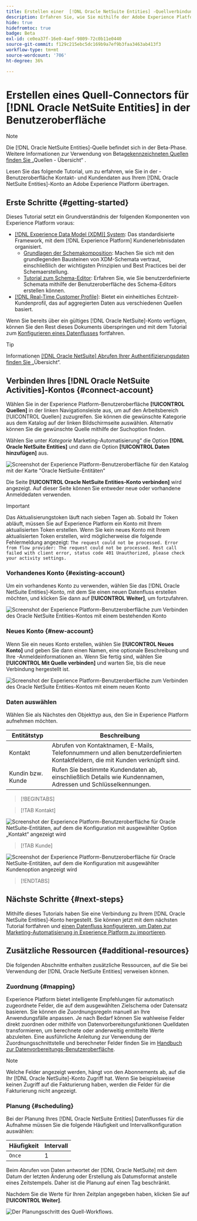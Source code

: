 ```yaml
---
title: Erstellen einer  [!DNL Oracle NetSuite Entities] -Quellverbindung über die Benutzeroberfläche
description: Erfahren Sie, wie Sie mithilfe der Adobe Experience Platform-Benutzeroberfläche eine Oracle NetSuite Entities-Quellverbindung erstellen.
hide: true
hidefromtoc: true
badge: Beta
exl-id: ce0ea37f-16e0-4aef-9809-72c0b11e0440
source-git-commit: f129c215ebc5dc169b9a7ef9b3faa3463ab413f3
workflow-type: tm+mt
source-wordcount: '706'
ht-degree: 36%

---
```


# Erstellen eines Quell-Connectors für [!DNL Oracle NetSuite Entities] in der Benutzeroberfläche

>[!NOTE]
>
>Die [!DNL Oracle NetSuite Entities]-Quelle befindet sich in der Beta-Phase. Weitere Informationen zur Verwendung von Beta[gekennzeichneten Quellen finden Sie ](../../../../home.md#terms-and-conditions) „Quellen - Übersicht“ .

Lesen Sie das folgende Tutorial, um zu erfahren, wie Sie in der -Benutzeroberfläche Kontakt- und Kundendaten aus Ihrem [!DNL Oracle NetSuite Entities]-Konto an Adobe Experience Platform übertragen.

## Erste Schritte {#getting-started}

Dieses Tutorial setzt ein Grundverständnis der folgenden Komponenten von Experience Platform voraus:

* [[!DNL Experience Data Model (XDM)] System](../../../../../xdm/home.md): Das standardisierte Framework, mit dem [!DNL Experience Platform] Kundenerlebnisdaten organisiert.
   * [Grundlagen der Schemakomposition](../../../../../xdm/schema/composition.md): Machen Sie sich mit den grundlegenden Bausteinen von XDM-Schemata vertraut, einschließlich der wichtigsten Prinzipien und Best Practices bei der Schemaerstellung.
   * [Tutorial zum Schema-Editor](../../../../../xdm/tutorials/create-schema-ui.md): Erfahren Sie, wie Sie benutzerdefinierte Schemata mithilfe der Benutzeroberfläche des Schema-Editors erstellen können.
* [[!DNL Real-Time Customer Profile]](../../../../../profile/home.md): Bietet ein einheitliches Echtzeit-Kundenprofil, das auf aggregierten Daten aus verschiedenen Quellen basiert.

Wenn Sie bereits über ein gültiges [!DNL Oracle NetSuite]-Konto verfügen, können Sie den Rest dieses Dokuments überspringen und mit dem Tutorial zum [Konfigurieren eines Datenflusses](../../dataflow/marketing-automation.md) fortfahren.

>[!TIP]
>
>Informationen [[!DNL Oracle NetSuite]  Abrufen Ihrer Authentifizierungsdaten finden Sie ](../../../../connectors/marketing-automation/oracle-netsuite.md) „Übersicht“.

## Verbinden Ihres [!DNL Oracle NetSuite Activities]-Kontos {#connect-account}

Wählen Sie in der Experience Platform-Benutzeroberfläche **[!UICONTROL Quellen]** in der linken Navigationsleiste aus, um auf den Arbeitsbereich [!UICONTROL Quellen] zuzugreifen. Sie können die gewünschte Kategorie aus dem Katalog auf der linken Bildschirmseite auswählen. Alternativ können Sie die gewünschte Quelle mithilfe der Suchoption finden.

Wählen Sie unter *Kategorie* Marketing-Automatisierung“ die Option **[!DNL Oracle NetSuite Entities]** und dann die Option **[!UICONTROL Daten hinzufügen]** aus.

![Screenshot der Experience Platform-Benutzeroberfläche für den Katalog mit der Karte &quot;Oracle NetSuite-Entitäten“](../../../../images/tutorials/create/marketing-automation/oracle-netsuite-entities/catalog-card.png)

Die Seite **[!UICONTROL Oracle NetSuite Entities-Konto verbinden]** wird angezeigt. Auf dieser Seite können Sie entweder neue oder vorhandene Anmeldedaten verwenden.

>[!IMPORTANT]
>
>Das Aktualisierungstoken läuft nach sieben Tagen ab. Sobald Ihr Token abläuft, müssen Sie auf Experience Platform ein Konto mit Ihrem aktualisierten Token erstellen. Wenn Sie kein neues Konto mit Ihrem aktualisierten Token erstellen, wird möglicherweise die folgende Fehlermeldung angezeigt: `The request could not be processed. Error from flow provider: The request could not be processed. Rest call failed with client error, status code 401 Unauthorized, please check your activity settings.`

### Vorhandenes Konto {#existing-account}

Um ein vorhandenes Konto zu verwenden, wählen Sie das [!DNL Oracle NetSuite Entities]-Konto, mit dem Sie einen neuen Datenfluss erstellen möchten, und klicken Sie dann auf **[!UICONTROL Weiter]**, um fortzufahren.

![Screenshot der Experience Platform-Benutzeroberfläche zum Verbinden des Oracle NetSuite Entities-Kontos mit einem bestehenden Konto](../../../../images/tutorials/create/marketing-automation/oracle-netsuite-entities/existing.png)

### Neues Konto {#new-account}

Wenn Sie ein neues Konto erstellen, wählen Sie **[!UICONTROL Neues Konto]** und geben Sie dann einen Namen, eine optionale Beschreibung und Ihre -Anmeldeinformationen an. Wenn Sie fertig sind, wählen Sie **[!UICONTROL Mit Quelle verbinden]** und warten Sie, bis die neue Verbindung hergestellt ist.

![Screenshot der Experience Platform-Benutzeroberfläche zum Verbinden des Oracle NetSuite Entities-Kontos mit einem neuen Konto](../../../../images/tutorials/create/marketing-automation/oracle-netsuite-entities/new.png)

### Daten auswählen

Wählen Sie als Nächstes den Objekttyp aus, den Sie in Experience Platform aufnehmen möchten.

| Entitätstyp | Beschreibung |
| --- | --- |
| Kontakt | Abrufen von Kontaktnamen, E-Mails, Telefonnummern und allen benutzerdefinierten Kontaktfeldern, die mit Kunden verknüpft sind. |
| Kundin bzw. Kunde | Rufen Sie bestimmte Kundendaten ab, einschließlich Details wie Kundennamen, Adressen und Schlüsselkennungen. |

>[!BEGINTABS]

>[!TAB Kontakt]

![Screenshot der Experience Platform-Benutzeroberfläche für Oracle NetSuite-Entitäten, auf dem die Konfiguration mit ausgewählter Option „Kontakt“ angezeigt wird](../../../../images/tutorials/create/marketing-automation/oracle-netsuite-entities/select-data-contact.png)

>[!TAB Kunde]

![Screenshot der Experience Platform-Benutzeroberfläche für Oracle NetSuite-Entitäten, auf dem die Konfiguration mit ausgewählter Kundenoption angezeigt wird](../../../../images/tutorials/create/marketing-automation/oracle-netsuite-entities/select-data-customer.png)

>[!ENDTABS]

## Nächste Schritte {#next-steps}

Mithilfe dieses Tutorials haben Sie eine Verbindung zu Ihrem [!DNL Oracle NetSuite Entities]-Konto hergestellt. Sie können jetzt mit dem nächsten Tutorial fortfahren und [einen Datenfluss konfigurieren, um Daten zur Marketing-Automatisierung in Experience Platform zu importieren](../../dataflow/marketing-automation.md).

## Zusätzliche Ressourcen {#additional-resources}

Die folgenden Abschnitte enthalten zusätzliche Ressourcen, auf die Sie bei Verwendung der [!DNL Oracle NetSuite Entities] verweisen können.

### Zuordnung {#mapping}

Experience Platform bietet intelligente Empfehlungen für automatisch zugeordnete Felder, die auf dem ausgewählten Zielschema oder Datensatz basieren. Sie können die Zuordnungsregeln manuell an Ihre Anwendungsfälle anpassen. Je nach Bedarf können Sie wahlweise Felder direkt zuordnen oder mithilfe von Datenvorbereitungsfunktionen Quelldaten transformieren, um berechnete oder anderweitig ermittelte Werte abzuleiten. Eine ausführliche Anleitung zur Verwendung der Zuordnungsschnittstelle und berechneter Felder finden Sie im [Handbuch zur Datenvorbereitungs-Benutzeroberfläche](../../../../../data-prep/ui/mapping.md).

>[!NOTE]
>
>Welche Felder angezeigt werden, hängt von den Abonnements ab, auf die Ihr [!DNL Oracle NetSuite]-Konto Zugriff hat. Wenn Sie beispielsweise keinen Zugriff auf die Fakturierung haben, werden die Felder für die Fakturierung nicht angezeigt.

### Planung {#scheduling}

Bei der Planung Ihres [!DNL Oracle NetSuite Entities] Datenflusses für die Aufnahme müssen Sie die folgende Häufigkeit und Intervallkonfiguration auswählen:

| Häufigkeit | Intervall |
| --- | --- |
| `Once` | 1 |

Beim Abrufen von Daten antwortet der [!DNL Oracle NetSuite] mit dem Datum der letzten Änderung oder Erstellung als Datumsformat anstelle eines Zeitstempels. Daher ist die Planung auf einen Tag beschränkt.

Nachdem Sie die Werte für Ihren Zeitplan angegeben haben, klicken Sie auf **[!UICONTROL Weiter]**.

![Der Planungsschritt des Quell-Workflows.](../../../../images/tutorials/create/marketing-automation/oracle-netsuite-entities/scheduling.png)
